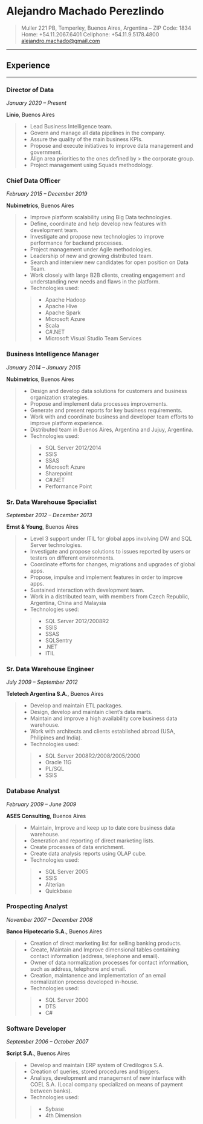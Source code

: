 # Alejandro Machado Perezlindo
> Muller 221 PB, Temperley, Buenos Aires, Argentina – ZIP Code: 1834 
> Home: +54.11.2067.6401
> Cellphone: +54.11.9.5178.4800
> alejandro.machado@gmail.com

***

## Experience

---

### **Director of Data**

*January 2020 – Present*

**Linio**, Buenos Aires

> - Lead Business Intelligence team. 
> - Govern and manage all data pipelines in the company. 
> - Assure the quality of the main business KPIs. 
> - Propose and execute initiatives to improve data management and government. 
> - Align area priorities to the ones defined by > the corporate group. 
> - Project management using Squads methodology.

### **Chief Data Officer**

*February 2015 – December 2019*

**Nubimetrics**, Buenos Aires

> - Improve platform scalability using Big Data technologies. 
> - Define, coordinate and help develop new features with development team. 
> - Investigate and propose new technologies to improve performance for backend processes. 
> - Project management under Agile methodologies. 
> - Leadership of new and growing distributed team. 
> - Search and interview new candidates for open position on Data Team.
> - Work closely with large B2B clients, creating engagement and understanding new needs and flaws in the platform.
> -  Technologies used: 
>> - Apache Hadoop
>> - Apache Hive
>> - Apache Spark
>> - Microsoft Azure
>> - Scala
>> - C#.NET
>> - Microsoft Visual Studio Team Services

### **Business Intelligence Manager**

*January 2014 – January 2015*

**Nubimetrics**, Buenos Aires

> - Design and develop data solutions for customers and business organization strategies. 
> - Propose and implement data processes improvements. 
> - Generate and present reports for key business requirements. 
> - Work with and coordinate business and developer team efforts to improve platform experience. 
> - Distributed team in Buenos Aires, Argentina and Jujuy, Argentina. 
> -  Technologies used: 
>> - SQL Server 2012/2014 
>> - SSIS
>> - SSAS
>> - Microsoft Azure
>> - Sharepoint
>> - C#.NET
>> - Performance Point

### **Sr. Data Warehouse Specialist**

*September 2012 – December 2013*

**Ernst & Young**, Buenos Aires

> - Level 3 support under ITIL for global apps involving DW and SQL Server technologies. 
> - Investigate and propose solutions to issues reported by users or testers on different environments. 
> - Coordinate efforts for changes, migrations and upgrades of global apps. 
> - Propose, impulse and implement features in order to improve apps. 
> - Sustained interaction with development team.
> - Work in a distributed team, with members from Czech Republic, Argentina, China and Malaysia
> -  Technologies used: 
>> - SQL Server 2012/2008R2 
>> - SSIS
>> - SSAS
>> - SQLSentry
>> - .NET
>> - ITIL

### **Sr. Data Warehouse Engineer**

*July 2009 – September 2012*

**Teletech Argentina S.A.**, Buenos Aires

> - Develop and maintain ETL packages. 
> - Design, develop and maintain client’s data marts. 
> - Maintain and improve a high availability core business data warehouse. 
> - Work with architects and clients established abroad (USA, Philipines and India). 
> -  Technologies used: 
>> - SQL Server 2008R2/2008/2005/2000 
>> - Oracle 11G
>> - PL/SQL 
>> - SSIS

### **Database Analyst**

*February 2009 – June 2009*

**ASES Consulting**, Buenos Aires

> - Maintain, Improve and keep up to date core business data warehouse. 
> - Generation and reporting of direct marketing lists. 
> - Create processes of data enrichment. 
> - Create data analysis reports using OLAP cube. 
> -  Technologies used: 
>> - SQL Server 2005
>> - SSIS
>> - Alterian
>> - Quickbase

### **Prospecting Analyst**

*November 2007 – December 2008*

**Banco Hipotecario S.A.**, Buenos Aires

> - Creation of direct marketing list for selling banking products. 
> - Create, Maintain and Improve dimensional tables containing contact information (address, telephone and email).
> - Owner of data normalization processes for contact information, such as address, telephone and email.
> - Creation, maintanence and implementation of an email normalization process developed in-house.
> -  Technologies used: 
>> - SQL Server 2000
>> - DTS
>> - C#


### **Software Developer**

*September 2006 – October 2007*

**Script S.A.**, Buenos Aires

> - Develop and maintain ERP system of Credilogros S.A.
> - Creation of queries, stored procedures and triggers.
> - Analisys, development and management of new interface with COEL S.A. (Local company specialized on means of payment between banks).
> -  Technologies used: 
>> - Sybase
>> - 4th Dimension

